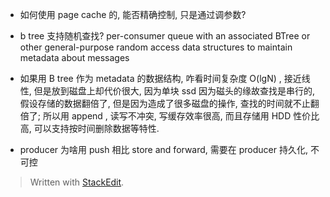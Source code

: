 * 如何使用 page cache 的, 能否精确控制, 只是通过调参数? 
* b tree 支持随机查找? 
per-consumer queue with an associated BTree or other general-purpose random access data structures to maintain metadata about messages
* 如果用 B tree 作为 metadata 的数据结构, 咋看时间复杂度 O(lgN) , 接近线性, 但是放到磁盘上却代价很大, 因为单块 ssd 因为磁头的缘故查找是串行的, 假设存储的数据翻倍了, 但是因为造成了很多磁盘的操作, 查找的时间就不止翻倍了; 所以用 append , 读写不冲突, 写缓存效率很高, 而且存储用 HDD 性价比高, 可以支持按时间删除数据等特性. 

* producer 为啥用 push 
相比 store and forward, 需要在 producer 持久化, 不可控

> Written with [StackEdit](https://stackedit.io/).
<!--stackedit_data:
eyJoaXN0b3J5IjpbLTQ1MzQ4ODY0NiwtMTMyOTY0NjEzNCwxMT
Y1OTkzOTQ0LC0yMTQ0ODI3NTc2LDE2Njk1NzAxMTEsMTMyMDA5
NTI2NywtOTI4MjY4NDk2XX0=
-->